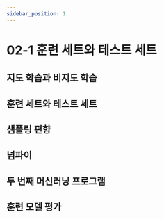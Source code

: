 ```yaml
---
sidebar_position: 1
---
```


# 02-1 훈련 세트와 테스트 세트

## 지도 학습과 비지도 학습

## 훈련 세트와 테스트 세트

## 샘플링 편향

## 넘파이

## 두 번째 머신러닝 프로그램

## 훈련 모델 평가
